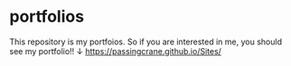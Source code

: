 # portfolios
This repository is my portfoios.
So if you are interested in me, you should see my portfolio!! ↓
https://passingcrane.github.io/Sites/
